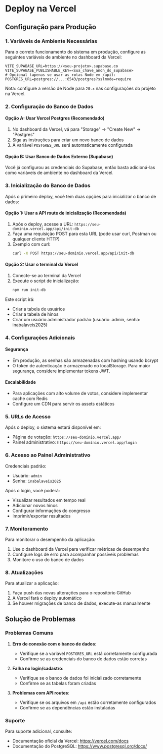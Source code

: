 # Deploy na Vercel

## Configuração para Produção

### 1. Variáveis de Ambiente Necessárias

Para o correto funcionamento do sistema em produção, configure as seguintes variáveis de ambiente no dashboard da Vercel:

```
VITE_SUPABASE_URL=https://<seu-projeto>.supabase.co
VITE_SUPABASE_PUBLISHABLE_KEY=<sua_chave_anon_do_supabase>
# Opcional (apenas se usar as rotas Node em /api):
POSTGRES_URL=postgres://...:6543/postgres?sslmode=require
```

Nota: configure a versão de Node para `20.x` nas configurações do projeto na Vercel.


### 2. Configuração do Banco de Dados

#### Opção A: Usar Vercel Postgres (Recomendado)
1. No dashboard da Vercel, vá para "Storage" → "Create New" → "Postgres"
2. Siga as instruções para criar um novo banco de dados
3. A variável `POSTGRES_URL` será automaticamente configurada

#### Opção B: Usar Banco de Dados Externo (Supabase)
Você já configurou as credenciais do Supabase, então basta adicioná-las como variáveis de ambiente no dashboard da Vercel.

### 3. Inicialização do Banco de Dados

Após o primeiro deploy, você tem duas opções para inicializar o banco de dados:

#### Opção 1: Usar a API route de inicialização (Recomendada)
1. Após o deploy, acesse a URL: `https://seu-dominio.vercel.app/api/init-db`
2. Faça uma requisição POST para esta URL (pode usar curl, Postman ou qualquer cliente HTTP)
3. Exemplo com curl:
   ```bash
   curl -X POST https://seu-dominio.vercel.app/api/init-db
   ```

#### Opção 2: Usar o terminal da Vercel
1. Conecte-se ao terminal da Vercel
2. Execute o script de inicialização:
   ```bash
   npm run init-db
   ```

Este script irá:
- Criar a tabela de usuários
- Criar a tabela de hinos
- Criar um usuário administrador padrão (usuário: admin, senha: inabalaveis2025)

### 4. Configurações Adicionais

#### Segurança
- Em produção, as senhas são armazenadas com hashing usando bcrypt
- O token de autenticação é armazenado no localStorage. Para maior segurança, considere implementar tokens JWT.

#### Escalabilidade
- Para aplicações com alto volume de votos, considere implementar cache com Redis
- Configure um CDN para servir os assets estáticos

### 5. URLs de Acesso

Após o deploy, o sistema estará disponível em:
- Página de votação: `https://seu-domínio.vercel.app/`
- Painel administrativo: `https://seu-domínio.vercel.app/login`

### 6. Acesso ao Painel Administrativo

Credenciais padrão:
- Usuário: `admin`
- Senha: `inabalaveis2025`

Após o login, você poderá:
- Visualizar resultados em tempo real
- Adicionar novos hinos
- Configurar informações do congresso
- Imprimir/exportar resultados

### 7. Monitoramento

Para monitorar o desempenho da aplicação:
1. Use o dashboard da Vercel para verificar métricas de desempenho
2. Configure logs de erro para acompanhar possíveis problemas
3. Monitore o uso do banco de dados

### 8. Atualizações

Para atualizar a aplicação:
1. Faça push das novas alterações para o repositório GitHub
2. A Vercel fará o deploy automático
3. Se houver migrações de banco de dados, execute-as manualmente

## Solução de Problemas

### Problemas Comuns

1. **Erro de conexão com o banco de dados**:
   - Verifique se a variável `POSTGRES_URL` está corretamente configurada
   - Confirme se as credenciais do banco de dados estão corretas

2. **Falha no login/cadastro**:
   - Verifique se o banco de dados foi inicializado corretamente
   - Confirme se as tabelas foram criadas

3. **Problemas com API routes**:
   - Verifique se os arquivos em `/api` estão corretamente configurados
   - Confirme se as dependências estão instaladas

### Suporte

Para suporte adicional, consulte:
- Documentação oficial da Vercel: https://vercel.com/docs
- Documentação do PostgreSQL: https://www.postgresql.org/docs/